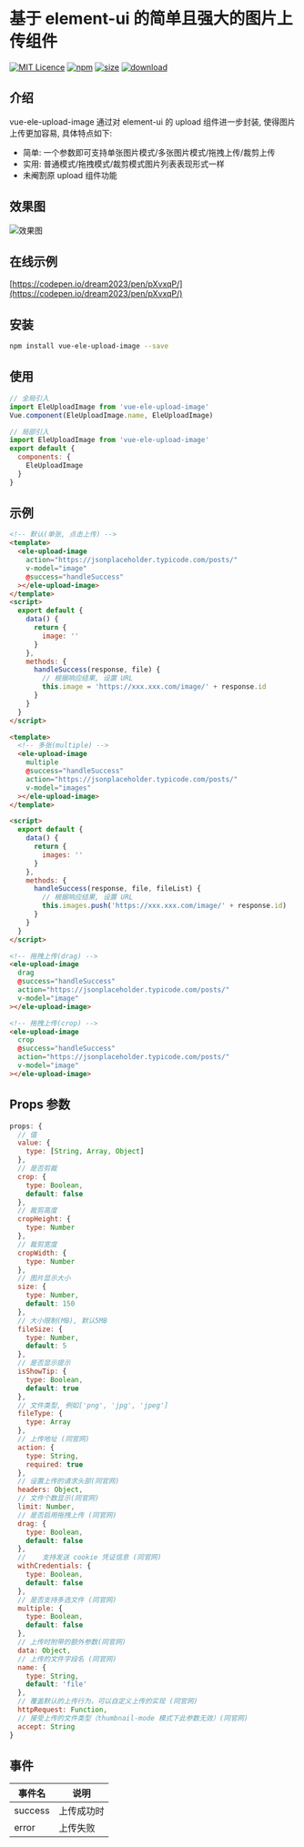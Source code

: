 # 基于 element-ui 的简单且强大的图片上传组件

[![MIT Licence](https://badges.frapsoft.com/os/mit/mit.svg)](https://opensource.org/licenses/mit-license.php)
[![npm](https://img.shields.io/npm/v/vue-ele-upload-image.svg)](https://www.npmjs.com/package/vue-ele-upload-image)
[![size](https://img.shields.io/bundlephobia/minzip/vue-ele-upload-image.svg)](https://www.npmjs.com/package/vue-ele-upload-image)
[![download](https://img.shields.io/npm/dw/vue-ele-upload-image.svg)](https://npmcharts.com/compare/vue-ele-upload-image?minimal=true)

## 介绍

vue-ele-upload-image 通过对 element-ui 的 upload 组件进一步封装, 使得图片上传更加容易, 具体特点如下:

- 简单: 一个参数即可支持单张图片模式/多张图片模式/拖拽上传/裁剪上传
- 实用: 普通模式/拖拽模式/裁剪模式图片列表表现形式一样
- 未阉割原 upload 组件功能

## 效果图

![效果图](./public/example.gif)

## 在线示例

[https://codepen.io/dream2023/pen/pXvxqP/](https://codepen.io/dream2023/pen/pXvxqP/)

## 安装

```bash
npm install vue-ele-upload-image --save
```

## 使用

```js
// 全局引入
import EleUploadImage from 'vue-ele-upload-image'
Vue.component(EleUploadImage.name, EleUploadImage)
```

```js
// 局部引入
import EleUploadImage from 'vue-ele-upload-image'
export default {
  components: {
    EleUploadImage
  }
}
```

## 示例

```html
<!-- 默认(单张, 点击上传) -->
<template>
  <ele-upload-image
    action="https://jsonplaceholder.typicode.com/posts/"
    v-model="image"
    @success="handleSuccess"
  ></ele-upload-image>
</template>
<script>
  export default {
    data() {
      return {
        image: ''
      }
    },
    methods: {
      handleSuccess(response, file) {
        // 根据响应结果, 设置 URL
        this.image = 'https://xxx.xxx.com/image/' + response.id
      }
    }
  }
</script>
```

```html
<template>
  <!-- 多张(multiple) -->
  <ele-upload-image
    multiple
    @success="handleSuccess"
    action="https://jsonplaceholder.typicode.com/posts/"
    v-model="images"
  ></ele-upload-image>
</template>

<script>
  export default {
    data() {
      return {
        images: ''
      }
    },
    methods: {
      handleSuccess(response, file, fileList) {
        // 根据响应结果, 设置 URL
        this.images.push('https://xxx.xxx.com/image/' + response.id)
      }
    }
  }
</script>
```

```html
<!-- 拖拽上传(drag) -->
<ele-upload-image
  drag
  @success="handleSuccess"
  action="https://jsonplaceholder.typicode.com/posts/"
  v-model="image"
></ele-upload-image>
```

```html
<!-- 拖拽上传(crop) -->
<ele-upload-image
  crop
  @success="handleSuccess"
  action="https://jsonplaceholder.typicode.com/posts/"
  v-model="image"
></ele-upload-image>
```

## Props 参数

```js
props: {
  // 值
  value: {
    type: [String, Array, Object]
  },
  // 是否剪裁
  crop: {
    type: Boolean,
    default: false
  },
  // 裁剪高度
  cropHeight: {
    type: Number
  },
  // 裁剪宽度
  cropWidth: {
    type: Number
  },
  // 图片显示大小
  size: {
    type: Number,
    default: 150
  },
  // 大小限制(MB), 默认5MB
  fileSize: {
    type: Number,
    default: 5
  },
  // 是否显示提示
  isShowTip: {
    type: Boolean,
    default: true
  },
  // 文件类型, 例如['png', 'jpg', 'jpeg']
  fileType: {
    type: Array
  },
  // 上传地址 (同官网)
  action: {
    type: String,
    required: true
  },
  // 设置上传的请求头部(同官网)
  headers: Object,
  // 文件个数显示(同官网)
  limit: Number,
  // 是否启用拖拽上传 (同官网)
  drag: {
    type: Boolean,
    default: false
  },
  // 	支持发送 cookie 凭证信息 (同官网)
  withCredentials: {
    type: Boolean,
    default: false
  },
  // 是否支持多选文件 (同官网)
  multiple: {
    type: Boolean,
    default: false
  },
  // 上传时附带的额外参数(同官网)
  data: Object,
  // 上传的文件字段名 (同官网)
  name: {
    type: String,
    default: 'file'
  },
  // 覆盖默认的上传行为，可以自定义上传的实现 (同官网)
  httpRequest: Function,
  // 接受上传的文件类型（thumbnail-mode 模式下此参数无效）(同官网)
  accept: String
}
```

## 事件

| 事件名  | 说明       |
| ------- | ---------- |
| success | 上传成功时 |
| error   | 上传失败   |
